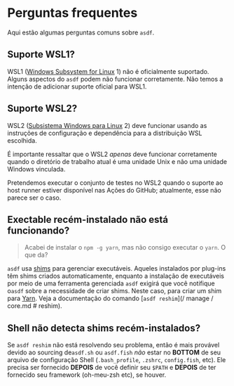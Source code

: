 # Perguntas frequentes

Aqui estão algumas perguntas comuns sobre `asdf`.

## Suporte WSL1?

WSL1 ([Windows Subsystem for Linux](https://en.wikipedia.org/wiki/Windows_Subsystem_for_Linux) 1) não é oficialmente suportado. Alguns aspectos do `asdf` podem não funcionar corretamente. Não temos a intenção de adicionar suporte oficial para WSL1.

## Suporte WSL2?

WSL2 ([Subsistema Windows para Linux](https://en.wikipedia.org/wiki/Windows_Subsystem_for_Linux#WSL_2) 2) deve funcionar usando as instruções de configuração e dependência para a distribuição WSL escolhida.

É importante ressaltar que o WSL2 _apenas_ deve funcionar corretamente quando o diretório de trabalho atual é uma unidade Unix e não uma unidade Windows vinculada.

Pretendemos executar o conjunto de testes no WSL2 quando o suporte ao host runner estiver disponível nas Ações do GitHub; atualmente, esse não parece ser o caso.

## Exectable recém-instalado não está funcionando?

> Acabei de instalar o `npm -g yarn`, mas não consigo executar o `yarn`. O que da?

`asdf` usa [shims](<https://en.wikipedia.org/wiki/Shim_(computing)>) para gerenciar executáveis. Aqueles instalados por plug-ins têm shims criados automaticamente, enquanto a instalação de executáveis ​​por meio de uma ferramenta gerenciada `asdf` exigirá que você notifique o`asdf` sobre a necessidade de criar shims. Neste caso, para criar um shim para [Yarn](https://yarnpkg.com/). Veja a documentação do comando [`asdf reshim`](/ manage / core.md # reshim).

## Shell não detecta shims recém-instalados?

Se `asdf reshim` não está resolvendo seu problema, então é mais provável devido ao sourcing de`asdf.sh` ou `asdf.fish` _não_ estar no **BOTTOM** de seu arquivo de configuração Shell (`.bash_profile`, `.zshrc`, `config.fish`, etc). Ele precisa ser fornecido **DEPOIS** de você definir seu `$PATH` e **DEPOIS** de ter fornecido seu framework (oh-meu-zsh etc), se houver.
